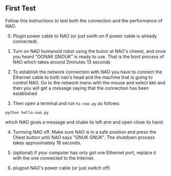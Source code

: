 First Test
---

Follow this instructions to test both the connection and the performance of NAO.

0. Plugin power cable to NAO (or just swith on if power cable is already connected).

1. Turn on NAO humanoid robot using the buton at NAO's cheest, 
and once you heard “OGNAK GNOUK” is ready to use.
That is the boot process of NAO which takes around 2minutes 13 seconds

2. To establish the network connection with NAO you have to connect the 
Ethernet cable to both nao's head and the machine that is going to control NAO.
Go to the network menu with the mouse and select `NAO` 
and then you will get a message saying that the connection has been established

3. Then open a terminal and run `hi-nao.py` as follows:
```
python hello-nao.py
```
which NAO gives a message and shake its left arm and open close its hand.

4. Turnning NAO off. Make sure NAO is in a safe position and press the Chest button
 until NAO says "GNUK GNUK". 
The shutdown process takes approximately 18 seconds.

5. (optional) if your computer has only got one Ethernet port,
replace it with the one connected to the Internet.

6. plugout NAO's power cable (or just switch off)


